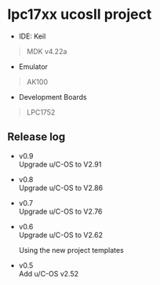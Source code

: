 # lpc17xx ucosII project

- IDE: Keil 
> MDK v4.22a
- Emulator
> AK100
- Development Boards
> LPC1752

## Release log
- v0.9    
    Upgrade u/C-OS to V2.91
- v0.8    
    Upgrade u/C-OS to V2.86
- v0.7    
    Upgrade u/C-OS to V2.76
- v0.6    
    Upgrade u/C-OS to V2.62

    Using the new project templates
- v0.5    
    Add u/C-OS v2.52
